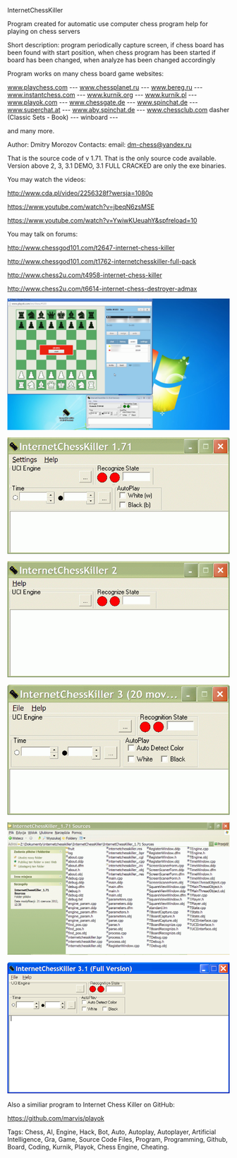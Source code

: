 InternetChessKiller

Program created for automatic use computer chess program
help for playing on chess servers

Short description:
program periodically capture screen,
if chess board has been found with start position,
when chess program has been started
if board has been changed,
when analyze has been changed accordingly

Program works on many chess board game websites:

www.playchess.com --- www.chessplanet.ru --- www.bereg.ru --- www.instantchess.com ---
www.kurnik.org --- www.kurnik.pl --- www.playok.com --- www.chessgate.de --- www.spinchat.de ---
www.superchat.at --- www.aby.spinchat.de --- www.chessclub.com dasher (Classic Sets - Book) --- winboard ---

and many more.

Author: Dmitry Morozov
Contacts: email: dm-chess@yandex.ru

That is the source code of v 1.71. 
That is the only source code available.
Version above 2, 3, 3.1 DEMO, 3.1 FULL CRACKED 
are only the exe binaries.

You may watch the videos:

http://www.cda.pl/video/2256328f?wersja=1080p

https://www.youtube.com/watch?v=jbeqN6zsMSE

https://www.youtube.com/watch?v=YwiwKUeuahY&spfreload=10

You may talk on forums:

http://www.chessgod101.com/t2647-internet-chess-killer

http://www.chessgod101.com/t1762-internetchesskiller-full-pack

http://www.chess2u.com/t4958-internet-chess-killer

http://www.chess2u.com/t6614-internet-chess-destroyer-admax

![Tags: Chess, AI, Engine, Hack, Bot, Auto, Autoplay, Autoplayer, Artificial Intelligence, Gra, Game, Source Code Files, Program, Programming, Github, Board, Coding, Kurnik, Playok, Chess Engine, Cheating.](ick0.png "Tags: Chess, AI, Engine, Hack, Bot, Auto, Autoplay, Autoplayer, Artificial Intelligence, Gra, Game, Source Code Files, Program, Programming, Github, Board, Coding, Kurnik, Playok, Chess Engine, Cheating.")

![Tags: Chess, AI, Engine, Hack, Bot, Auto, Autoplay, Autoplayer, Artificial Intelligence, Gra, Game, Source Code Files, Program, Programming, Github, Board, Coding, Kurnik, Playok.](ick1.gif "Tags: Chess, AI, Engine, Hack, Bot, Auto, Autoplay, Autoplayer, Artificial Intelligence, Gra, Game, Source Code Files, Program, Programming, Github, Board, Coding, Kurnik, Playok.")

![InternetChessKiller](ick2.gif "InternetChessKiller")

![InternetChessKiller](ick3.gif "InternetChessKiller")

![InternetChessKiller](ick4.gif "InternetChessKiller")

![InternetChessKiller](ick5.png "InternetChessKiller")

Also a similiar program to Internet Chess Killer on GitHub: 

https://github.com/marvis/playok

Tags: Chess, AI, Engine, Hack, Bot, Auto, Autoplay, Autoplayer, Artificial Intelligence, Gra, Game, Source Code Files, Program, Programming, Github, Board, Coding, Kurnik, Playok, Chess Engine, Cheating.
